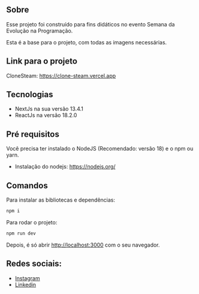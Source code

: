 ## Sobre

Esse projeto foi construído para fins didáticos no evento Semana da Evolução na Programação.

Esta é a base para o projeto, com todas as imagens necessárias.

## Link para o projeto
CloneSteam: https://clone-steam.vercel.app

## Tecnologias

- NextJs na sua versão 13.4.1
- ReactJs na versão 18.2.0

## Pré requisitos

Você precisa ter instalado o NodeJS (Recomendado: versão 18) e o npm ou yarn.
- Instalação do nodejs: https://nodejs.org/

## Comandos

Para instalar as bibliotecas e dependências:

```bash
npm i
```

Para rodar o projeto:

```bash
npm run dev
```

Depois, é só abrir [http://localhost:3000](http://localhost:3000) com o seu navegador.

## Redes sociais:
- [Instagram](https://www.instagram.com/heltonribeirof/)
- [Linkedin](https://www.linkedin.com/in/hfbarbosa/)
